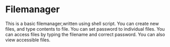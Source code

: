 # Filemanager
This is a basic filemanager,written using shell script.
You can create new files, and type contents to file.
You can set password to individual files.
You can access files by typing the filename and correct password.
You can also view accessible files.

